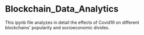 # Blockchain_Data_Analytics
This ipynb file analyzes in detail the effects of Covid19 on different blockchains' popularity and socioeconomic divides.
